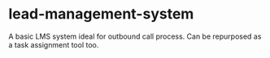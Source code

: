 # lead-management-system
A basic LMS system ideal for outbound call process. Can be repurposed as a task assignment tool too.
